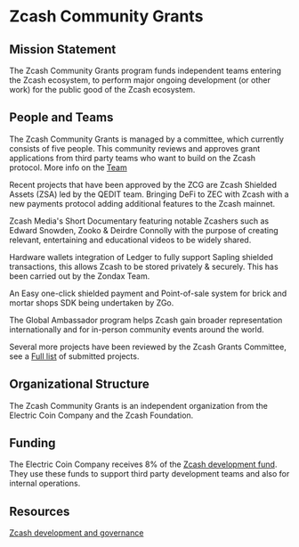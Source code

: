 # Zcash Community Grants

## Mission Statement

The Zcash Community Grants program funds independent teams entering the Zcash ecosystem, to perform major ongoing development (or other work) for the public good of the Zcash ecosystem. 

## People and Teams

The Zcash Community Grants is managed by a committee, which currently consists of five people. This community reviews and approves grant applications from third party teams who want to build on the Zcash protocol. More info on the [Team](https://zcashcommunitygrants.org/committee/)

Recent projects that have been approved by the ZCG are Zcash Shielded Assets (ZSA)  led by the QEDIT team. Bringing DeFi to ZEC with Zcash with a new payments protocol adding additional features to the Zcash mainnet. 

Zcash Media's Short Documentary featuring notable Zcashers such as Edward Snowden, Zooko & Deirdre Connolly with the purpose of creating relevant, entertaining and educational videos to be widely shared. 

Hardware wallets integration of Ledger to fully support Sapling shielded transactions, this allows Zcash to be stored privately & securely. This has been carried out by the Zondax Team. 

An Easy one-click shielded payment and Point-of-sale system for brick and mortar shops SDK being undertaken by ZGo. 

The Global Ambassador program helps Zcash gain broader representation internationally and for in-person community events around the world. 

Several more projects have been reviewed by the Zcash Grants Committee, see a [Full list](https://zcashgrants.org/gallery/25215916-53ea-4041-a3b2-6d00c487917d) of submitted projects.

## Organizational Structure

The Zcash Community Grants is an independent organization from the Electric Coin Company and the Zcash Foundation. 

## Funding

The Electric Coin Company receives 8% of the [Zcash development fund](https://zips.z.cash/zip-1014). They use these funds to support third party development teams and also for internal operations.

## Resources

[Zcash development and governance](https://z.cash/zcash-development-and-governance/)
